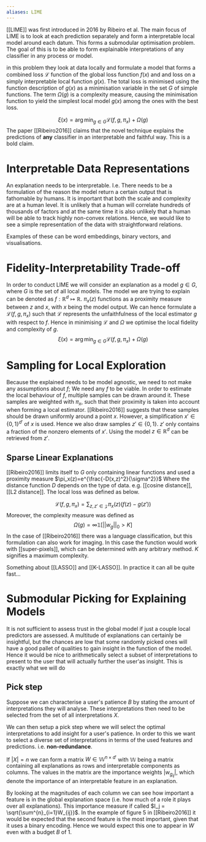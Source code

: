 ```yaml
---
aliases: LIME
---
```

[[LIME]] was first introduced in 2016 by Ribeiro et al. The main focus of LIME is to look at each prediction separately and form a interpretable local model around each datum. This forms a submodular optimisation problem. The goal of this is to be able to form explainable interpretations of any classifier in any process or model.

in this problem they look at data locally and formulate a model that forms a combined loss $\mathcal{L}$ function of the global loss function $f(x)$ and and loss on a simply interpretable local function $g(x)$. The total loss is minimised using the function description of $g(x)$ as a minimisation variable in the set $G$ of simple functions. The term $\Omega(g)$ is a complexity measure, causing the minimisation function to yield the simplest local model $g(x)$ among the ones with the best loss.

$$\xi(x) = \arg\min_{g\in G} \mathcal{L}(f,g,\pi_x)+\Omega(g)$$
The paper [[Ribeiro2016]] claims that the novel technique explains the predictions of **any** classifier in an interpretable and faithful way. This is a bold claim. 

# Interpretable Data Representations
An explanation needs to be interpretable. I.e. There needs to be a formulation of the reason the model return a certain output that is fathomable by humans. It is important that both the scale and complexity are at a human level. It is unlikely that a human will correlate hundreds of thousands of factors and at the same time it is also unlikely that a human will be able to track highly non-convex relations. Hence, we would like to see a simple representation of the data with straightforward relations.

Examples of these can be word embeddings, binary vectors, and visualisations.

# Fidelity-Interpretability Trade-off
In order to conduct LIME we will consider an explanation as a model $g\in G$, where $G$ is the set of all local models. The model we are trying to explain can be denoted as $f:\mathbb{R}^d \mapsto \mathbb{R}$. $\pi_x(z)$ functions as a proximity measure between $z$ and $x$, with $x$ being the model output.  We can hence formulate a $\mathcal{L}(f,g,\pi_x)$ such that $\mathcal{L}$ represents the unfaithfulness of the local estimator $g$ with respect to $f$.  Hence in minimising $\mathcal{L}$ and $\Omega$ we optimise the local fidelity and complexity of $g$.
$$\xi(x) = \arg\min_{g\in G} \mathcal{L}(f,g,\pi_x)+\Omega(g)$$
# Sampling for Local Exploration
Because the explained needs to be model agnostic, we need to not make any assumptions about $f$; We need any $f$ to be viable. In order to estimate the local behaviour of $f$, multiple samples can be drawn around it. These samples are weighted with $\pi_x$, such that their proximity is taken into account when forming a local estimator. [[Ribeiro2016]] suggests that these samples should be drawn uniformly around a point $x$. However, a simplification $x'\in\{0,1\}^{d'}$ of $x$ is used. Hence we also draw samples $z'\in\{0,1\}$. $z'$ only contains a fraction of the nonzero elements of $x'$. Using the model $z\in \mathbb{R}^d$ can be retrieved from $z'$. 

## Sparse Linear Explanations
[[Ribeiro2016]] limits itself to $G$ only containing linear functions and used a proximity measure $\pi_x(z)=e^{\frac{-D(x,z)^2}{\sigma^2}}$ Where the distance function $D$ depends on the type of data. e.g. [[cosine distance]], [[L2 distance]]. The local loss was defined as below.

$$\mathcal{L}(f,g,\pi_x) = \sum_{z,z'\in\mathcal{Z}}\pi_x(z)(f(z)-g(z'))$$
Moreover, the complexity measure was defined as
$$\Omega(g)=\infty\mathbb{1}[||w_g||_0>K]$$
In the case of [[Ribeiro2016]] there was a language classification, but this formulation can also work for imaging. In this case the function would work with [[super-pixels]], which can be determined with any arbitrary method. $K$ signifies a maximum complexity. 

Something about [[LASSO]] and [[K-LASSO]]. In practice it can all be quite fast...

# Submodular Picking for Explaining Models
It is not sufficient to assess trust in the global model if just a couple local predictors are assessed. A multitude of explanations can certainly be insightful, but the chances are low that some randomly picked ones will have a good pallet of qualities to gain insight in the function of the model. Hence it would be nice to arithmetically select a subset of interpretations to present to the user that will actually further the user'as insight. This is exactly what we will do

## Pick step
Suppose we can characterise a user's patience $B$ by stating the amount of interpretations they will analyse. These interpretations then need to be selected from the set of all interpretations $X$.

We can then setup a pick step where we will select the optimal interpretations to add insight for a user's patience. In order to this we want to select a diverse set of interpretations in terms of the used features and predictions. i.e. **non-redundance**.

If $|X|=n$ we can form a matrix $W\in\mathbb{W}^{n\times d'}$ with $\mathbb{W}$ being a matrix containing all explanations as rows and interpretable components as columns. The values in the matrix are the importance weights $|w_{g_{ij}}|$, which denote the importance of an interpretable feature in an explanation. 

By looking at the magnitudes of each column we can see how important a feature is in the global explanation space (i.e. how much of a role it plays over all explanations). This importance measure if called $I_j = \sqrt{\sum^{n}_{i=1}W_{ij}}$. In the example of figure 5 in [[Ribeiro2016]] it would be expected that the second feature is the most important, given that it uses a binary encoding. Hence we would expect this one to appear in $W$ even with a budget $B$ of 1.

